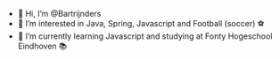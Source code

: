 - 👋 Hi, I’m @Bartrijnders
- 👀 I’m interested in Java, Spring, Javascript and Football (soccer) ⚽️ 
- 🌱 I’m currently learning Javascript and studying at Fonty Hogeschool Eindhoven 📚


<!---
Bartrijnders/Bartrijnders is a ✨ special ✨ repository because its `README.md` (this file) appears on your GitHub profile.
You can click the Preview link to take a look at your changes.
--->
